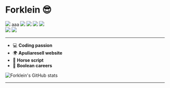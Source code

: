 <body>
  <h1>Forklein 😎</h1>

  <div class="badge">
    <a href="#">
      <img src="https://img.shields.io/badge/HTML5-E34F26?style=for-the-badge&logo=html5&logoColor=white">
      aaa
    </a>
    <a href="#">
      <img src="https://img.shields.io/badge/CSS3-1572B6?style=for-the-badge&logo=css3&logoColor=white">
    </a> 
    <a href="#">
      <img src="https://img.shields.io/badge/JavaScript-F7DF1E?style=for-the-badge&logo=javascript&logoColor=black">
    </a> 
    <a href="#">
      <img src="https://img.shields.io/badge/Vue.js-35495E?style=for-the-badge&logo=vuedotjs&logoColor=4FC08D"> 
    </a>
      <a href="#">
        <img src="https://img.shields.io/badge/Python-14354C?style=for-the-badge&logo=python&logoColor=white">
    </a>
  </div>

<div class="badge-secondary">
  <a href="#">
    <img src="https://img.shields.io/badge/Visual_Studio_Code-0078D4?style=for-the-badge&logo=visual%20studio%20code&logoColor=white">
  </a> 
  <a href="#">
    <img src="https://img.shields.io/badge/Heroku-430098?style=for-the-badge&logo=heroku&logoColor=white">
  </a>
</div>

<hr>


- 💻 <b>Coding passion</b>
- 🌍 <b>Apuliaresell website</b>
- 🐴 <b>Horse script </b>
- 💼 <b>Boolean careers</b>

[![Forklein's GitHub stats](https://github-readme-stats.vercel.app/api?username=forklein&theme=dark&show_icons=true)](https://github.com/forklein/github-readme-stats)

<hr>
</body>

<style>
a{
  text-decoration: none;
}
</style>
